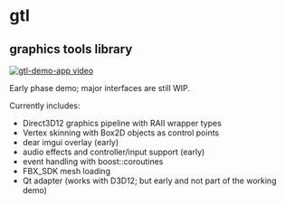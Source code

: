 # gtl
## graphics tools library

[![gtl-demo-app video](https://img.youtube.com/vi/XNLS5wE2rkA/0.jpg)](https://youtu.be/XNLS5wE2rkA)

Early phase demo; major interfaces are still WIP.

Currently includes:
* Direct3D12 graphics pipeline with RAII wrapper types
* Vertex skinning with Box2D objects as control points
* dear imgui overlay (early)
* audio effects and controller/input support (early)
* event handling with boost::coroutines
* FBX_SDK mesh loading
* Qt adapter (works with D3D12; but early and not part of the working demo)
